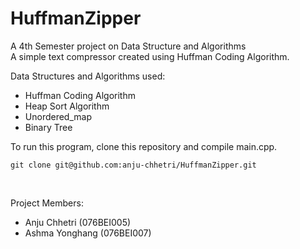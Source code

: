 # HuffmanZipper
A 4th Semester project on Data Structure and Algorithms </br>
A simple text compressor created using Huffman Coding Algorithm.

Data Structures and Algorithms used:
* Huffman Coding Algorithm
* Heap Sort Algorithm
* Unordered_map
* Binary Tree

To run this program, clone this repository and compile main.cpp.</br>
``` 
git clone git@github.com:anju-chhetri/HuffmanZipper.git
```
</br>

Project Members:
* Anju Chhetri (076BEI005)
* Ashma Yonghang (076BEI007)
